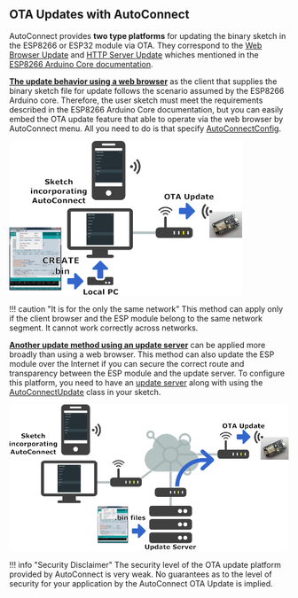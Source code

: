 ## OTA Updates with AutoConnect

AutoConnect provides **two type platforms** for updating the binary sketch in the ESP8266 or ESP32 module via OTA. They correspond to the [Web Browser Update](https://arduino-esp8266.readthedocs.io/en/latest/ota_updates/readme.html#web-browser) and [HTTP Server Update](https://arduino-esp8266.readthedocs.io/en/latest/ota_updates/readme.html#http-server) whiches mentioned in the [ESP8266 Arduino Core documentation](https://arduino-esp8266.readthedocs.io/en/latest/ota_updates/readme.html#ota-updates).

[**The update behavior using a web browser**](otabrowser.md) as the client that supplies the binary sketch file for update follows the scenario assumed by the ESP8266 Arduino core. Therefore, the user sketch must meet the requirements described in the ESP8266 Arduino Core documentation, but you can easily embed the OTA update feature that able to operate via the web browser by AutoConnect menu. All you need to do is that specify [AutoConnectConfig](apiconfig.md#ota).

[^1]: The AutoConnect library provides an implementation of the **HTTPUpdateServer** class that ported from ESP8266HTTPUpdateServer class for ESP32 intention. It is contained the **WebUpdate** under the examples folder.

<img src="images/webupdatemodel.png" width="420" />

!!! caution "It is for the only the same network"
    This method can apply only if the client browser and the ESP module belong to the same network segment. It cannot work correctly across networks.

[**Another update method using an update server**](otaserver.md) can be applied more broadly than using a web browser. This method can also update the ESP module over the Internet if you can secure the correct route and transparency between the ESP module and the update server. To configure this platform, you need to have an [update server](otaserver.md#update-server-for-the-autoconnectupdate-class) along with using the [AutoConnectUpdate](apiupdate.md) class in your sketch.

<img src="images/updatemodel.png" width="540" />

!!! info "Security Disclaimer"
    The security level of the OTA update platform provided by AutoConnect is very weak. No guarantees as to the level of security for your application by the AutoConnect OTA Update is implied.
